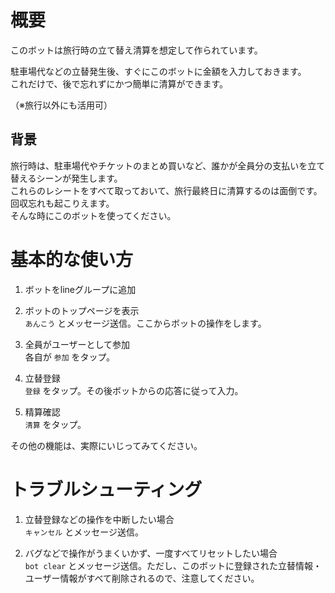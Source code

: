 # 概要

このボットは旅行時の立て替え清算を想定して作られています。

駐車場代などの立替発生後、すぐにこのボットに金額を入力しておきます。  
これだけで、後で忘れずにかつ簡単に清算ができます。

（※旅行以外にも活用可）

## 背景

旅行時は、駐車場代やチケットのまとめ買いなど、誰かが全員分の支払いを立て替えるシーンが発生します。  
これらのレシートをすべて取っておいて、旅行最終日に清算するのは面倒です。回収忘れも起こりえます。  
そんな時にこのボットを使ってください。

# 基本的な使い方

1. ボットをlineグループに追加

1. ボットのトップページを表示  
`あんこう` とメッセージ送信。ここからボットの操作をします。

1. 全員がユーザーとして参加  
各自が `参加` をタップ。

1. 立替登録  
`登録` をタップ。その後ボットからの応答に従って入力。

1. 精算確認  
`清算` をタップ。

その他の機能は、実際にいじってみてください。

# トラブルシューティング

1. 立替登録などの操作を中断したい場合  
`キャンセル` とメッセージ送信。

1. バグなどで操作がうまくいかず、一度すべてリセットしたい場合  
`bot clear` とメッセージ送信。ただし、このボットに登録された立替情報・ユーザー情報がすべて削除されるので、注意してください。

